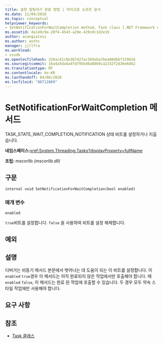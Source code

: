 ```yaml
---
title: 설정 알림대기 완료 방법 | 마이크로 소프트 문서
ms.date: 11/04/2016
ms.topic: conceptual
helpviewer_keywords:
- SetNotificationForWaitCompletion method, Task class [.NET Framework debug engines]
ms.assetid: da149c9a-20f4-4543-a29e-429c8c1d2e19
author: acangialosi
ms.author: anthc
manager: jillfra
ms.workload:
- vssdk
ms.openlocfilehash: 226ac41c8e3b7427ac3b9aba7bea08dbb7329d16
ms.sourcegitcommit: 16a4a5da4a4fd795b46a0869ca2152f2d36e6db2
ms.translationtype: MT
ms.contentlocale: ko-KR
ms.lasthandoff: 04/06/2020
ms.locfileid: "80712869"
---
```

# <a name="setnotificationforwaitcompletion-method"></a>SetNotificationForWaitCompletion 메서드
TASK_STATE_WAIT_COMPLETION_NOTIFICATION 상태 비트를 설정하거나 지웁습니다.

 **네임스페이스:**<xref:System.Threading.Tasks?displayProperty=fullName>

 **조립:** mscorlib *(mscorlib.dll)*

## <a name="syntax"></a>구문

```vb
internal void SetNotificationForWaitCompletion(bool enabled)
```

### <a name="parameters"></a>매개 변수
 `enabled`

 `true`비트를 설정합니다. `false` 을 사용하여 비트를 설정 해제합니다.

## <a name="exceptions"></a>예외

## <a name="remarks"></a>설명
 디버거는 비동기 메서드 본문에서 벗어나는 데 도움이 되는 이 비트를 설정합니다. 이 `enabled` `true`경우 이 메서드는 아직 완료되지 않은 작업에서만 호출해야 합니다. 때 `enabled` `false`, 이 메서드는 완료 된 작업에 호출할 수 있습니다. 두 경우 모두 약속 스타일 작업에만 사용해야 합니다.

## <a name="requirements"></a>요구 사항

## <a name="see-also"></a>참조
- [Task 클래스](../../extensibility/debugger/task-class-internal-members.md)
